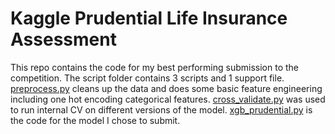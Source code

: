 # Kaggle Prudential Life Insurance Assessment 
This repo contains the code for my best performing submission to the competition. The script folder contains 3 scripts and 1 support file. [preprocess.py](https://github.com/kevinwu06/kaggle_prudential/blob/master/script/preprocess.py) cleans up the data and does some basic feature engineering including one hot encoding categorical features. [cross_validate.py](https://github.com/kevinwu06/kaggle_prudential/blob/master/script/cross_validate.py) was used to run internal CV on different versions of the model. [xgb_prudential.py](https://github.com/kevinwu06/kaggle_prudential/blob/master/script/xgb_prudential.py) is the code for the model I chose to submit.
